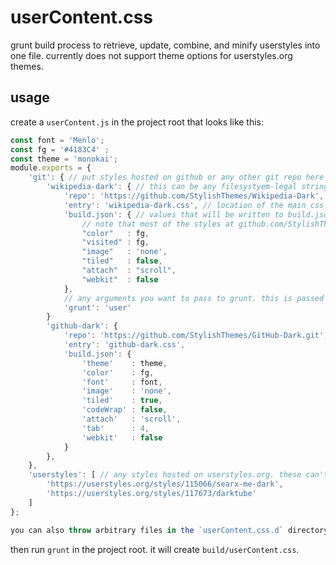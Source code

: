 # userContent.css

grunt build process to retrieve, update, combine, and minify userstyles into one file. currently does not support theme options for userstyles.org themes.

## usage

create a `userContent.js` in the project root that looks like this:

```js
const font = 'Menlo';
const fg = '#4183C4' ;
const theme = 'monokai';
module.exports = {
	'git': { // put styles hosted on github or any other git repo here
		'wikipedia-dark': { // this can be any filesystyem-legal string
			'repo': 'https://github.com/StylishThemes/Wikipedia-Dark',
			'entry': 'wikipedia-dark.css', // location of the main css file (relative to its repo's root)
			'build.json': { // values that will be written to build.json for the style. any js is legal, it'll be serialized with JSON.stringify by the build system
				// note that most of the styles at github.com/StylishThemes need you to define all of the options even if you intend to use the default
				"color"   : fg,
				"visited" :	fg,
				"image"   : 'none',
				"tiled"   : false,
				"attach"  : "scroll",
				"webkit"  : false
			},
			// any arguments you want to pass to grunt. this is passed to the shell, so be careful
			'grunt': 'user'
		}
		'github-dark': {
			'repo': 'https://github.com/StylishThemes/GitHub-Dark.git',
			'entry': 'github-dark.css',
			'build.json': {
				'theme'    : theme,
				'color'    : fg,
				'font'     : font,
				'image'    : 'none',
				'tiled'    : true,
				'codeWrap' : false,
				'attach'   : 'scroll',
				'tab'      : 4,
				'webkit'   : false
			}
		},
	},
	'userstyles': [ // any styles hosted on userstyles.org. these can't be configured... yet
		'https://userstyles.org/styles/115066/searx-me-dark',
		'https://userstyles.org/styles/117673/darktube'
	]
};

you can also throw arbitrary files in the `userContent.css.d` directory and any css file in that directory will be included as well.
```

then run `grunt` in the project root. it will create `build/userContent.css`.
